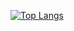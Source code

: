 [![Top Langs](https://github-readme-stats.vercel.app/api/top-langs/?username=EmDeeTee&layout=donut-vertical&size_weight=0&count_weight=1)](https://github.com/anuraghazra/github-readme-stats)
